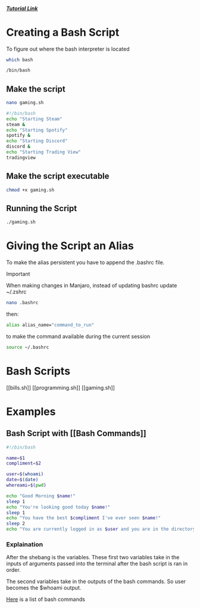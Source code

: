 ##### [Tutorial Link](https://linuxconfig.org/bash-scripting-tutorial)

# Creating a Bash Script
To figure out where the bash interpreter is located

```bash
which bash

/bin/bash
```
## Make the script

```bash
nano gaming.sh
```

```bash
#!/bin/bash
echo "Starting Steam"
steam &
echo "Starting Spotify"
spotify &
echo "Starting Discord"
discord &
echo "Starting Trading View"
tradingview
```
## Make the script executable

```bash
chmod +x gaming.sh
```

## Running the Script
```bash
./gaming.sh
```

# Giving the Script an Alias
To make the alias persistent you have to append the .bashrc file.

>[!Important]
>When making changes in Manjaro, instead of updating bashrc update ~/.zshrc



```bash
nano .bashrc
```

then: 

```bash
alias alias_name="command_to_run"
```

to make the command available during the current session 

```bash
source ~/.bashrc
```

# Bash Scripts
[[bills.sh]]
[[programming.sh]]
[[gaming.sh]]

# Examples
## Bash Script with [[Bash Commands]]
```bash
#!/bin/bash

name=$1
compliment=$2

user=$(whoami)
date=$(date)
whereami=$(pwd)

echo "Good Morning $name!"
sleep 1
echo "You're looking good today $name!"
sleep 1
echo "You have the best $compliment I've ever seen $name!"
sleep 2
echo "You are currently logged in as $user and you are in the directory $whereami. Also today is: $date"
```

### Explaination
After the shebang is the variables. These first two variables take in the inputs of arguments passed into the terminal after the bash script is ran in order. 

The second variables take in the outputs of the bash commands. So user becomes the $whoami output. 

[Here](obsidian://open?vault=Obsidian&file=Linux%2FBash%20Commands) is a list of bash commands
